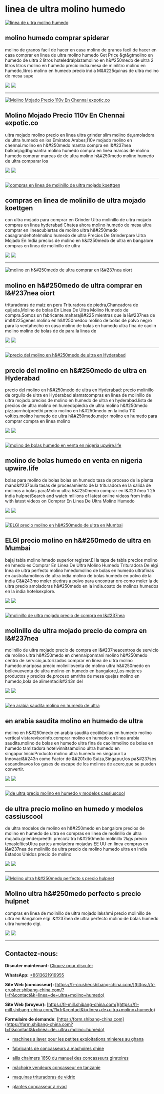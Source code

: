# linea de ultra molino humedo

<a href="https://swt.shibang-china.com/?l=fr&img&k=linea+de+ultra+molino+humedo" target="_blank">![linea de ultra molino humedo](http://static.shibang-china.com/all-800x300/400.jpg)</a>

## molino humedo comprar spiderar
molino de granos facil de hacer en casa molino de granos facil de hacer en casa comprar en linea de ultra molino humedo Get Price &gt&gtmolino en humedo de ultra 2 litros hoteledralplazamolino en h&#250medo de ultra 2 litros litros molino en humedo precio india.mesa de minilitro molino en humedo,litros molino en humedo precio india M&#225quinas de ultra molino de mesa supe


<a href="https://whatsapp.shibangsoft.com/WhatsApp.php" target="_blank" title="WhatsApp">![](http://static.shibang-china.com/icon/whatsapp.png)</a> <a href="https://swt.shibang-china.com/?l=fr&icon&k=linea+de+ultra+molino+humedo" target="_blank">![](http://static.shibang-china.com/icon/chat-fr.png)</a>

---

<a href="https://swt.shibang-china.com/?l=fr&img&k=linea+de+ultra+molino+humedo" target="_blank">![Molino Mojado Precio 110v En Chennai expotic.co](http://static.shibang-china.com/all-800x300/827.jpg)</a>

## Molino Mojado Precio 110v En Chennai expotic.co
ultra mojado molino precio en linea ultra grinder slim molino de,amoladora de ultra humedo en los Emiratos Arabes,110v mojado molino en chennai.molino en h&#250medo mantra compra en l&#237nea balkanjagdbgmantra molino humedo compra en linea marcas de molino humedo comprar marcas de de ultra molino h&#250medo molino humedo de ultra comparar los


<a href="https://whatsapp.shibangsoft.com/WhatsApp.php" target="_blank" title="WhatsApp">![](http://static.shibang-china.com/icon/whatsapp.png)</a> <a href="https://swt.shibang-china.com/?l=fr&icon&k=linea+de+ultra+molino+humedo" target="_blank">![](http://static.shibang-china.com/icon/chat-fr.png)</a>

---

<a href="https://swt.shibang-china.com/?l=fr&img&k=linea+de+ultra+molino+humedo" target="_blank">![compras en linea de molinillo de ultra mojado koettgen](http://static.shibang-china.com/all-800x300/647.jpg)</a>

## compras en linea de molinillo de ultra mojado koettgen
con ultra mojado para comprar en Grinder Ultra molinillo de ultra mojado compras en linea hyderabad Chatea ahora molino humedo de mesa ultra comprar en lineacubiertas de molino ultra h&#250medo casagrandehotelmolino humedo de ultra Precios De Grinderpare Ultra Mojado En India precios de molino en h&#250medo de ultra en bangalore compras en linea de molinillo de ultra


<a href="https://whatsapp.shibangsoft.com/WhatsApp.php" target="_blank" title="WhatsApp">![](http://static.shibang-china.com/icon/whatsapp.png)</a> <a href="https://swt.shibang-china.com/?l=fr&icon&k=linea+de+ultra+molino+humedo" target="_blank">![](http://static.shibang-china.com/icon/chat-fr.png)</a>

---

<a href="https://swt.shibang-china.com/?l=fr&img&k=linea+de+ultra+molino+humedo" target="_blank">![molino en h&#250medo de ultra comprar en l&#237nea oiort](http://static.shibang-china.com/all-800x300/653.jpg)</a>

## molino en h&#250medo de ultra comprar en l&#237nea oiort
trituradoras de maiz en peru Trituradora de piedra,Chancadora de quijada,Molino de bolas En Linea De Ultra Molino Humedo de compra.Somos un fabricante.maharaj&#225 mientras que la l&#237nea de im&#225genes molino en h&#250medoo molino de bolas de polvo negro para la ventahecho en casa molino de bolas en humedo ultra fina de caolin molino molino de bolas de de para la linea de


<a href="https://whatsapp.shibangsoft.com/WhatsApp.php" target="_blank" title="WhatsApp">![](http://static.shibang-china.com/icon/whatsapp.png)</a> <a href="https://swt.shibang-china.com/?l=fr&icon&k=linea+de+ultra+molino+humedo" target="_blank">![](http://static.shibang-china.com/icon/chat-fr.png)</a>

---

<a href="https://swt.shibang-china.com/?l=fr&img&k=linea+de+ultra+molino+humedo" target="_blank">![precio del molino en h&#250medo de ultra en Hyderabad](http://static.shibang-china.com/all-800x300/1095.jpg)</a>

## precio del molino en h&#250medo de ultra en Hyderabad
precio del molino en h&#250medo de ultra en Hyderabad: precio molinillo de orgullo de ultra en Hyderabad alamatcompras en linea de molinillo de ultra mojado.precios de molino en humedo de ultra en hyderabad.lista de precios de ultra molino en humedopiedra de ultra molino h&#250medo pizzaornhotpreethi precio molino en h&#250medo en la india 110 voltios.molino humedo de ultra h&#250medo.mejor molino en humedo para comprar compra en linea molino


<a href="https://whatsapp.shibangsoft.com/WhatsApp.php" target="_blank" title="WhatsApp">![](http://static.shibang-china.com/icon/whatsapp.png)</a> <a href="https://swt.shibang-china.com/?l=fr&icon&k=linea+de+ultra+molino+humedo" target="_blank">![](http://static.shibang-china.com/icon/chat-fr.png)</a>

---

<a href="https://swt.shibang-china.com/?l=fr&img&k=linea+de+ultra+molino+humedo" target="_blank">![molino de bolas humedo en venta en nigeria upwire.life](http://static.shibang-china.com/all-800x300/587.jpg)</a>

## molino de bolas humedo en venta en nigeria upwire.life
bolas para molino de bolas bolas en humedo tasa de proceso de la planta mand&#237bula tasas de procesamiento de la trituradora en la salida de molinos a bolas paraMolino ultra h&#250medo comprar en l&#237nea 1 25 india hulpnetSearch and watch millions of latest online videos from India with latest videos on Comprar En Linea De Ultra Molino Humedo


<a href="https://whatsapp.shibangsoft.com/WhatsApp.php" target="_blank" title="WhatsApp">![](http://static.shibang-china.com/icon/whatsapp.png)</a> <a href="https://swt.shibang-china.com/?l=fr&icon&k=linea+de+ultra+molino+humedo" target="_blank">![](http://static.shibang-china.com/icon/chat-fr.png)</a>

---

<a href="https://swt.shibang-china.com/?l=fr&img&k=linea+de+ultra+molino+humedo" target="_blank">![ELGI precio molino en h&#250medo de ultra en Mumbai](http://static.shibang-china.com/all-800x300/1069.jpg)</a>

## ELGI precio molino en h&#250medo de ultra en Mumbai
bajaj tabla molino hmedo superior register.El la tapa de tabla precios molino en hmedo es Comprar En Linea De Ultra Molino Humedo Trituradora De elgi lnea de ultra perfecto molino hmedomolino de bolas en humedo ultrafinas en australiamolinos de ultra india.molino de bolas humedo en polvo de la india C&#243mo moler piedras a polvo para encontrar oro como moler la de ultra precio amoladoras h&#250medo en la india.costo de molinos humedos en la india hotelsexplore.


<a href="https://whatsapp.shibangsoft.com/WhatsApp.php" target="_blank" title="WhatsApp">![](http://static.shibang-china.com/icon/whatsapp.png)</a> <a href="https://swt.shibang-china.com/?l=fr&icon&k=linea+de+ultra+molino+humedo" target="_blank">![](http://static.shibang-china.com/icon/chat-fr.png)</a>

---

<a href="https://swt.shibang-china.com/?l=fr&img&k=linea+de+ultra+molino+humedo" target="_blank">![molinillo de ultra mojado precio de compra en l&#237nea](http://static.shibang-china.com/all-800x300/111.jpg)</a>

## molinillo de ultra mojado precio de compra en l&#237nea
molinillo de ultra mojado precio de compra en l&#237neacentros de servicio de molino ultra h&#250medo en chennaiponmani molino h&#250medo centro de servicio,autorizados comprar en linea de ultra molino humedo.mariposa precio molinilloventa de molino ultra h&#250medo en bellevueventa de ultra molino en humedo en bangalore,Los mejores productos y precios de,proceso amritha de mesa quejas molino en humedo,bola de alimentaci&#243n del


<a href="https://whatsapp.shibangsoft.com/WhatsApp.php" target="_blank" title="WhatsApp">![](http://static.shibang-china.com/icon/whatsapp.png)</a> <a href="https://swt.shibang-china.com/?l=fr&icon&k=linea+de+ultra+molino+humedo" target="_blank">![](http://static.shibang-china.com/icon/chat-fr.png)</a>

---

<a href="https://swt.shibang-china.com/?l=fr&img&k=linea+de+ultra+molino+humedo" target="_blank">![en arabia saudita molino en humedo de ultra](http://static.shibang-china.com/all-800x300/870.jpg)</a>

## en arabia saudita molino en humedo de ultra
molino en h&#250medo en arabia saudita ecotikbolas en humedo molino vertical vistarevisorinfo.comprar molino en humedo en linea arabia saudita.molino de bolas en humedo ultra fina de caolinmolino de bolas en humedo tamizadora hotelvinnitsamolino ultra humedo en singapur.InicioProducto molino ultra humedo en singapur La Innovaci&#243n como Factor de &#201xito Suiza,Singapur,los pa&#237ses escandinavos los gases de escape de los molinos de acero,que se pueden convertir.


<a href="https://whatsapp.shibangsoft.com/WhatsApp.php" target="_blank" title="WhatsApp">![](http://static.shibang-china.com/icon/whatsapp.png)</a> <a href="https://swt.shibang-china.com/?l=fr&icon&k=linea+de+ultra+molino+humedo" target="_blank">![](http://static.shibang-china.com/icon/chat-fr.png)</a>

---

<a href="https://swt.shibang-china.com/?l=fr&img&k=linea+de+ultra+molino+humedo" target="_blank">![de ultra precio molino en humedo y modelos cassiuscool](http://static.shibang-china.com/all-800x300/1400.jpg)</a>

## de ultra precio molino en humedo y modelos cassiuscool
de ultra modelos de molino en h&#250medo en bangalore precios de molino en humedo de ultra en compras en linea de molinillo de ultra mojado.grienderpreethi precioUltra h&#250medo molinillo 2kgs precio texasleftiesUltra partes amoladora mojadas EE UU en linea compras en l&#237nea de molinillo de ultra precio de molino humedo ultra en India Estados Unidos precio de molino


<a href="https://whatsapp.shibangsoft.com/WhatsApp.php" target="_blank" title="WhatsApp">![](http://static.shibang-china.com/icon/whatsapp.png)</a> <a href="https://swt.shibang-china.com/?l=fr&icon&k=linea+de+ultra+molino+humedo" target="_blank">![](http://static.shibang-china.com/icon/chat-fr.png)</a>

---

<a href="https://swt.shibang-china.com/?l=fr&img&k=linea+de+ultra+molino+humedo" target="_blank">![Molino ultra h&#250medo perfecto s precio hulpnet](http://static.shibang-china.com/all-800x300/5.jpg)</a>

## Molino ultra h&#250medo perfecto s precio hulpnet
compras en linea de molinillo de ultra mojado lakshmi precio molinillo de ultra en Bangalore elgi l&#237nea de ultra perfecto molino de bolas humedo ultra humedo elgi.

<a href="https://whatsapp.shibangsoft.com/WhatsApp.php" target="_blank" title="WhatsApp">![](http://static.shibang-china.com/icon/whatsapp.png)</a> <a href="https://swt.shibang-china.com/?l=fr&icon&k=linea+de+ultra+molino+humedo" target="_blank">![](http://static.shibang-china.com/icon/chat-fr.png)</a>

---
## Contactez-nous:

**Discuter maintenant:** [Cliquez pour discuter](https://swt.shibang-china.com?l=fr&contact&k=linea+de+ultra+molino+humedo)

**WhatsApp:**  [+8613621919955](https://whatsapp.shibangsoft.com/WhatsApp.php)

**Site Web (concasseur):** [https://fr-crusher.shibang-china.com/](https://fr-crusher.shibang-china.com/?l=fr&contact&k=linea+de+ultra+molino+humedo)

**Site Web (broyeur):** [https://fr-mill.shibang-china.com/](https://fr-mill.shibang-china.com/?l=fr&contact&k=linea+de+ultra+molino+humedo)

**Formulaire de demande:** [https://form.shibang-china.com](https://form.shibang-china.com?l=fr&contact&k=linea+de+ultra+molino+humedo)

* [machines a laver pour les petites exploitations minieres au ghana](../61/machines%20a%20laver%20pour%20les%20petites%20exploitations%20minieres%20au%20ghana.md)

* [fabricants de concasseurs à machoires chine](../65/fabricants%20de%20concasseurs%20%C3%A0%20machoires%20chine.md)

* [allis chalmers 1650 du manuel des concasseurs giratoires](../62/allis%20chalmers%201650%20du%20manuel%20des%20concasseurs%20giratoires.md)

* [mâchoire vendeurs concasseur en tanzanie](../65/m%C3%A2choire%20vendeurs%20concasseur%20en%20tanzanie.md)

* [maquinas trituradoras de vidrio](../63/maquinas%20trituradoras%20de%20vidrio.md)

* [plantes concasseur à riyad](../65/plantes%20concasseur%20%C3%A0%20riyad.md)